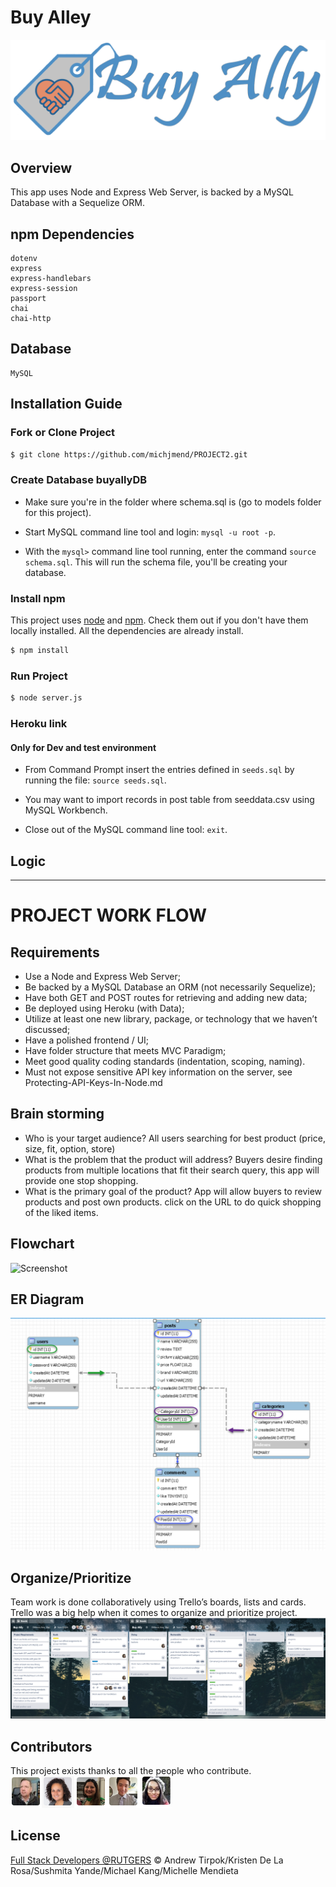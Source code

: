# Buy Alley
![Screenshot](./public/img/BuyAllyLogo.png)

## Overview
This app uses Node and Express Web Server, is backed by a MySQL Database with a Sequelize ORM.

## npm Dependencies
    dotenv
    express
    express-handlebars
    express-session
    passport
    chai
    chai-http

## Database
    MySQL


## Installation Guide

### Fork or Clone Project
```sh
$ git clone https://github.com/michjmend/PROJECT2.git
```

### Create Database buyallyDB
   * Make sure you're in the folder where schema.sql is (go to models folder for this project).

   * Start MySQL command line tool and login: `mysql -u root -p`.

   * With the `mysql>` command line tool running, enter the command `source schema.sql`. This will run the schema file, you'll be creating your database.

### Install npm
This project uses [node](http://nodejs.org) and [npm](https://npmjs.com). Check them out if you don't have them locally installed.
All the dependencies are already install.

```sh
$ npm install
```

### Run Project
```sh
$ node server.js
```

### Heroku link


#### Only for Dev and test environment
   * From Command Prompt insert the entries defined in `seeds.sql` by running the file: `source seeds.sql`.

   * You may want to import records in post table from seeddata.csv using MySQL Workbench.

   * Close out of the MySQL command line tool: `exit`.


## Logic

_________________________________________________________________________________________________________________________________

# PROJECT WORK FLOW

## Requirements
* Use a Node and Express Web Server;
* Be backed by a MySQL Database an ORM (not necessarily Sequelize);
* Have both GET and POST routes for retrieving and adding new data;
* Be deployed using Heroku (with Data);
* Utilize at least one new library, package, or technology that we haven’t discussed;
* Have a polished frontend / UI;
* Have folder structure that meets MVC Paradigm;
* Meet good quality coding standards (indentation, scoping, naming).
* Must not expose sensitive API key information on the server, see Protecting-API-Keys-In-Node.md

## Brain storming
  * Who is your target audience?
      All users searching for best product (price, size, fit, option, store)
  * What is the problem that the product will address?
      Buyers desire finding products from multiple locations that fit their search query, this app will provide one stop shopping.
  * What is the primary goal of the product?
      App will allow buyers to review products and post own products.
      click on the URL to do quick shopping of the liked items.

## Flowchart
![Screenshot](./public/img/flowchart.png)

## ER Diagram
![Screenshot](./public/img/ERdiagram.png)

## Organize/Prioritize
Team work is done collaboratively using Trello’s boards, lists and cards.
Trello was a big help when it comes to organize and prioritize project.
![Screenshot](./public/img/trello.png)


## Contributors
This project exists thanks to all the people who contribute.
<a href="contributors"><img src="./public/img/Contributors.png?width=890&button=false" /></a>


## License
[Full Stack Developers @RUTGERS](LICENSE) © Andrew Tirpok/Kristen De La Rosa/Sushmita Yande/Michael Kang/Michelle Mendieta
